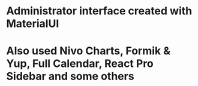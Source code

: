 # Administrator interface created with MaterialUI

# Also used Nivo Charts, Formik & Yup, Full Calendar, React Pro Sidebar and some others
